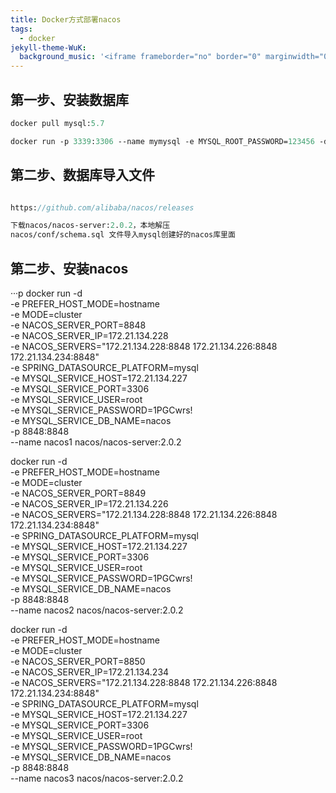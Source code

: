 ```yaml
---
title: Docker方式部署nacos
tags:
  - docker
jekyll-theme-WuK:
  background_music: '<iframe frameborder="no" border="0" marginwidth="0" marginheight="0" width=100% height=86 src="//music.163.com/outchain/player?type=2&id=27876158&auto=0&height=66"></iframe>'
---
```


## 第一步、安装数据库
```p
docker pull mysql:5.7

docker run -p 3339:3306 --name mymysql -e MYSQL_ROOT_PASSWORD=123456 -d mysql:5.7
```

## 第二步、数据库导入文件
```p

https://github.com/alibaba/nacos/releases

下载nacos/nacos-server:2.0.2，本地解压 
nacos/conf/schema.sql 文件导入mysql创建好的nacos库里面
```

## 第二步、安装nacos
···p
docker run -d \
 -e PREFER_HOST_MODE=hostname \
 -e MODE=cluster \
 -e NACOS_SERVER_PORT=8848 \
 -e NACOS_SERVER_IP=172.21.134.228 \
 -e NACOS_SERVERS="172.21.134.228:8848 172.21.134.226:8848 172.21.134.234:8848" \
 -e SPRING_DATASOURCE_PLATFORM=mysql \
 -e MYSQL_SERVICE_HOST=172.21.134.227 \
 -e MYSQL_SERVICE_PORT=3306 \
 -e MYSQL_SERVICE_USER=root \
 -e MYSQL_SERVICE_PASSWORD=1PGCwrs! \
 -e MYSQL_SERVICE_DB_NAME=nacos \
 -p 8848:8848  \
 --name nacos1  nacos/nacos-server:2.0.2

docker run -d \
 -e PREFER_HOST_MODE=hostname \
 -e MODE=cluster \
 -e NACOS_SERVER_PORT=8849 \
 -e NACOS_SERVER_IP=172.21.134.226 \
 -e NACOS_SERVERS="172.21.134.228:8848 172.21.134.226:8848 172.21.134.234:8848" \
 -e SPRING_DATASOURCE_PLATFORM=mysql \
 -e MYSQL_SERVICE_HOST=172.21.134.227 \
 -e MYSQL_SERVICE_PORT=3306 \
 -e MYSQL_SERVICE_USER=root \
 -e MYSQL_SERVICE_PASSWORD=1PGCwrs! \
 -e MYSQL_SERVICE_DB_NAME=nacos \
 -p 8848:8848  \
 --name nacos2  nacos/nacos-server:2.0.2


docker run -d \
 -e PREFER_HOST_MODE=hostname \
 -e MODE=cluster \
 -e NACOS_SERVER_PORT=8850 \
 -e NACOS_SERVER_IP=172.21.134.234 \
 -e NACOS_SERVERS="172.21.134.228:8848 172.21.134.226:8848 172.21.134.234:8848" \
 -e SPRING_DATASOURCE_PLATFORM=mysql \
 -e MYSQL_SERVICE_HOST=172.21.134.227 \
 -e MYSQL_SERVICE_PORT=3306 \
 -e MYSQL_SERVICE_USER=root \
 -e MYSQL_SERVICE_PASSWORD=1PGCwrs! \
 -e MYSQL_SERVICE_DB_NAME=nacos \
 -p 8848:8848  \
 --name nacos3  nacos/nacos-server:2.0.2
```

